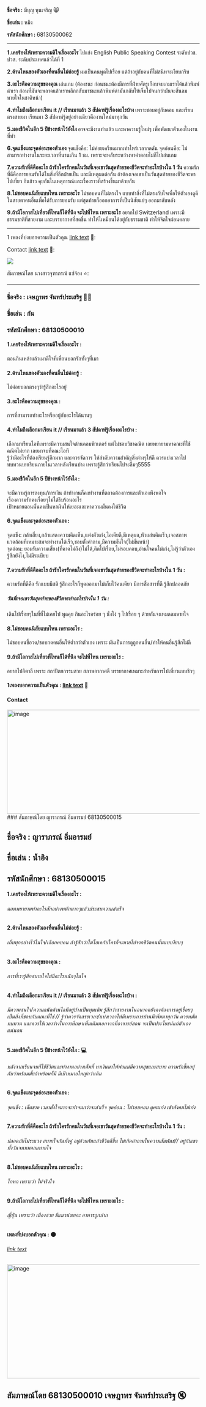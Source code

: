 <b>ชื่อจริง :</b> มีบุญ หุนเจริญ 😸


<b>ชื่อเล่น :</b> หมิง

<b>รหัสนักศึกษา : </b> 68130500062

------------------------------------------------------------
<b>1.เคยร้องไห้เพราะความดีใจเรื่องอะไร </b>
ไปแข่ง English Public Speaking Contest ระดับปวช. ปวส. ระดับประเทศแล้วได้ที่ 1

<b>2.ด้านไหนของตัวเองที่คนอื่นไม่ค่อยรู้ </b>
ผมเป็นคนพูดไปเรื่อย แต่ถ้าอยู่กับคนที่ไม่สนิทจะเงียบกริบ

<b>3.อะไรคือความสุขของคุณ </b>
เล่นเกม (ต้องชนะ ก่อนชนะต้องมีการที่ฝ่ายศัตรูเกือบจบเกมเราได้แล้วพิมพ์ด่าเรา ก่อนที่มันจะพลาดแล้วเราพลิกกลับมาชนะแล้วพิมพ์ด่ามันกลับให้เจ็บไปจนกว่ามันจะสิ่นลมหายใจในชาติหน้า)

<b>4.ทำไมถึงเลือกมาเรียน it // เรียนมาแล้ว 3 สัปดาห์รู้เรื่องอะไรบ้าง </b>
เพราะชอบอยู่กับคอม และเรียนตรงสายมา เรียนมา 3 สัปดาห์รู้อยู่อย่างเดียวคืองานใหม่มาทุกวัน

<b>5.มองชีวิตในอีก 5 ปีข้างหน้าไว้ยังไง </b>
อาจจะมีงานทำแล้ว และหาความรู้ใหม่ๆ เพื่อพัฒนาตัวเองในงานที่ทำ

<b>6.จุดแข็งและจุดอ่อนของตัวเอง </b>
จุดแข็งคือ: ไม่ค่อยเครียดมากเท่าไหร่เวลากดดัน จุดอ่อนคือ: ไม่สามารถทำงานในระยะเวลาที่นานเกิน 1 ชม. เพราะจะหลับระหว่างหาคำตอบไม่ก็ไปเล่นเกม

<b>7.ความรักที่ดีคืออะไร ถ้ารักใครรักคนในวันที่เจอเขาวันสุดท้ายของชีวิตจะทำอะไรบ้างใน 1 วัน </b>
ความรักที่ดีคือการยอมรับได้ในสิ่งที่อีกฝ่ายเป็น และมีเหตุผลต่อกัน ถ้าต้องเจอเขาเป็นวันสุดท้ายของชีวิตจะพาไปเที่ยว กินข้าว คุยกันในเหตุการณ์และเรื่องราวที่สร้างขึ้นมาด้วยกัน

<b>8.ไม่ชอบคนนิสัยแบบไหน เพราะอะไร</b>
ไม่ชอบคนที่ไม่ตรงใจ แบบทำสิ่งที่ไม่ตรงกับใจเพื่อให้ตัวเองดูดีในสายตาคนอื่นเพื่อได้รับการยอมรับ แต่สุดท้ายก็ออกอาการที่เป็นนิสัยแย่ๆ ออกมาลับหลัง

<b>9.ถ้ามีโอกาสไปเที่ยวที่ไหนก็ได้ที่นึง จะไปที่ไหน เพราะอะไร</b>
อยากไป Switzerland เพราะมีธรรมชาติที่สวยงาม และบรรยากาศที่สดชื่น ทำให้ไเหมือนได้อยู่กับธรรมชาติ ทำให้จิตใจผ่อนคลาย

---------------------------------------------------------------------------------------------------------------

1 เพลงที่บ่งบอกความเป็นตัวคุณ <a href="url">[link text](https://youtu.be/-MdKKKkZc-E?si=VwSPr6vZq756UeOt)</a> 🎵:

Contact  <a href="url">[link text](https://www.instagram.com/s.mingy/)</a> 🔗:



<img src="./images/MING.jpg/">


สัมภาษณ์โดย  นางสาวจุฑาภรณ์ แซ่จ้อง ⭐:

----------------------------------------------------------------------------

### ชื่อจริง : เจษฎาพร จันทร์ประเสริฐ 🤵‍♂️
### ชื่อเล่น : กัน
### รหัสนักศึกษา : 68130500010
#### 1.เคยร้องไห้เพราะความดีใจเรื่องอะไร :
ตอนกินเหล้าแล้วเมาดีใจที่เพื่อนบอกรักทั้งๆที่เมา
#### 2.ด้านไหนของตัวเองที่คนอื่นไม่ค่อยรู้ :
ไม่ค่อยบอกตรงๆว่ารู้สึกอะไรอยู่
#### 3.อะไรคือความสุขของคุณ :
การที่สามารถทำอะไรหรืออยู่กับอะไรได้นานๆ
#### 4.ทำไมถึงเลือกมาเรียน it // เรียนมาแล้ว 3 สัปดาห์รู้เรื่องอะไรบ้าง :
เลือกมาเรียนไอทีเพราะมีความสนใจด้านคอมพิวเตอร์ แต่ไม่ชอบวิชาคณิต เลยพยายามหาคณะที่ใช้คณิตไม่ยาก เลยมาจบที่คณะไอที <br>
รู้ว่ามีอะไรที่ต้องเรียนรู้อีกมาก และควรจัดการ ให้ลำดับความสำคัญสิ่งต่างๆให้ดี ควรแบ่งเวลาไปทบทวนบทเรียนภายในเวลาหลังเรียนบ้าง เพราะรู้สึกว่าเรียนไปจะลืมๆ5555
#### 5.มองชีวิตในอีก 5 ปีข้างหน้าไว้ยังไง :
จะมีความรู้การลงทุน/การเงิน ถ้าทำงานก็คงทำงานที่ตลาดต้องการและตัวเองพึงพอใจ<br>
เรื่องความรักคงเรื่อยๆไม่ได้รีบร้อนอะไร<br>
เป้าหมายตอนนั้นคงเป็นหาเงินให้เยอะและหาความมั่นคงให้ชีวิต
#### 6.จุดแข็งและจุดอ่อนของตัวเอง :
จุดแข็ง: กล้าเสี่ยง,กล้าแสดงความคิดเห็น,แต่งตัวเก่ง,ไอเดียดี,มีเหตุผล,หัวแล่นคิดเร็ว,เจอสภาพแวดล้อมที่เหมาะสมจะทำงานได้เร็ว,ชอบตั้งคำถาม,มีความมั่นใจ(ไม่มั่นหน้า)<br>
จุดอ่อน: ยอมรับความเสี่ยง(ที่คาดไม่ถึง)ไม่ได้,คิดไปเรื่อย,ไม่รอบคอบ,อ่านใจคนไม่เก่ง,ไม่รู้ว่าตัวเองรู้สึกยังไง,ไม่มีระเบียบ
#### 7.ความรักที่ดีคืออะไร ถ้ารักใครรักคนในวันที่เจอเขาวันสุดท้ายของชีวิตจะทำอะไรบ้างใน 1 วัน :
ความรักที่ดีคือ รักแบบมีสติ รู้สึกอะไรก็พูดออกมาไม่เก็บไว้คนเดียว มีการสื่อสารที่ดี รู้สึกปลอดภัย
##### วันที่เจอเขาวันสุดท้ายของชีวิตจะทำอะไรบ้างใน 1 วัน :
เดินไปเรื่อยๆในที่ที่ไม่เคยไป พูดคุย กินอะไรอร่อย ๆ นั่งโง่ ๆ ไปเรื่อย ๆ ด้วยกันจนหมดลมหายใจ
#### 8.ไม่ชอบคนนิสัยแบบไหน เพราะอะไร :
ไม่ชอบคนขี้อวด/ชอบกดคนอื่นให้ต่ำกว่าตัวเอง เพราะ มันเป็นการดูถูกคนอื่น/ทำให้คนอื่นรู้สึกไม่ดี
#### 9.ถ้ามีโอกาสไปเที่ยวที่ไหนก็ได้ที่นึง จะไปที่ไหน เพราะอะไร :
อยากไปอิตาลี เพราะ สถาปัตยกรรมสวย สภาพอากาศดี บรรยากาศเหมาะสำหรับการไปเที่ยวแบบชิวๆ


#### 1เพลงบอกความเป็นตัวคุณ : <a href="url">[link text](https://youtu.be/fYD7YsSRHOY?si=Aaz116kvUk4yN5sB)</a> 🎵
#### Contact
<img width="919" height="272" alt="image" src="./images/GunnerImg.png" />
### สัมภาษณ์โดย ญาราภรณ์ อิ่มอารมย์ 68130500015 

## ชื่อจริง : ญาราภรณ์ อิ่มอารมย์

## ชื่อเล่น : น้ำอิง
## รหัสนักศึกษา : 68130500015
#### 1.เคยร้องไห้เพราะความดีใจเรื่องอะไร : 
###### ตอนพยายามทำอะไรสักอย่างหนักมากๆแล้วประสบความสำเร็จ
#### 2.ด้านไหนของตัวเองที่คนอื่นไม่ค่อยรู้ :
###### เก็บทุกอย่างไว้ในใจ/เลือกคบคน ถ้ารู้สึกว่าไม่โอเคกับใครก็จะหายไปจากชีวิตคนนั้นแบบงียบๆ
#### 3.อะไรคือความสุขของคุณ : 
###### การที่เรารู้สึกสบายใจไม่มีอะไรหนักๆในใจ
#### 4.ทำไมถึงเลือกมาเรียน it // เรียนมาแล้ว 3 สัปดาห์รู้เรื่องอะไรบ้าง : 
###### มีความสนใจ/ความถนัดด้านไอทีอยู่บ้างเป็นทุนเดิม รู้สึกว่าสายงานในอนาคตยังคงต้องการอยู่เรื่อยๆ เป็นสิ่งที่ชอบกับคณะที่ใช่ // รู้ว่าควรจัดสรรเวลา/แบ่งเวลาให้ดีเพราะการบ้านมีเพิ่มมาทุกวัน ควรหมั่นทบทวน และควรใช้เวลาว่างในการศึกษาเพิ่มเติมนอกจากที่อาจารย์สอน จะเป็นประโยชน์แก่ตัวเองแน่นอน

#### 5.มองชีวิตในอีก 5 ปีข้างหน้าไว้ยังไง : :computer:
###### หลังจากเรียนจบก็ใช้ชีวิตและทำงานอย่างเต็มที่ หาเงินมาให้พ่อแม่มีความสุขและสบาย ความรักขึ้นอยุ่กับว่าพร้อมมั้ยถ้าพร้อมก็มี มีเป้าหมายใหญ่กว่าเดิม
#### 6.จุดแข็งและจุดอ่อนของตัวเอง :
###### จุดแข็ง : เด็ดขาด เวลาตั้งใจมากจะทำจนกว่าจะสำเร็จ    จุดอ่อน : ไม่รอบคอบ ดูคนเก่ง เข้าสังคมไม่เก่ง 
#### 7.ความรักที่ดีคืออะไร ถ้ารักใครรักคนในวันที่เจอเขาวันสุดท้ายของชีวิตจะทำอะไรบ้างใน 1 วัน :
###### ปลอดภัยไม่ระแวง สบายใจกันทั้งคู่ อยู่ด้วยกันแล้วชีวิตดีขึ้น ไม่เกิดคำถามในความสัมพันธ์// อยู่กับเขาทั้งวันจนหมดลมหายใจ
#### 8.ไม่ชอบคนนิสัยแบบไหน เพราะอะไร :
###### โกหก เพราะว่า ไม่จริงใจ 
#### 9.ถ้ามีโอกาสไปเที่ยวที่ไหนก็ได้ที่นึง จะไปที่ไหน เพราะอะไร : 
###### ญี่ปุ่น เพราะว่า เมืองสวย มีแมวน่าเยอะ อาหารถูกปาก
#### เพลงที่บ่งบอกตัวคุณ : :new_moon:
###### <a href="https://www.youtube.com/watch?v=XjlSBN82hfo&list=RDXjlSBN82hfo&start_radio=1">link text</a>
<img width="895" height="298" alt="image" src="./images/Naming_ig.png" />



## สัมภาษณ์โดย 68130500010 เจษฎาพร จันทร์ประเสริฐ :mute:
